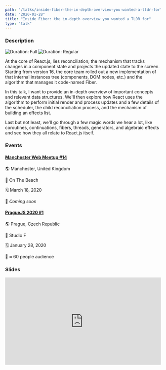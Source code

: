 ```yaml
---
path: "/talks/inside-fiber-the-in-depth-overview-you-wanted-a-tldr-for"
date: "2020-01-28"
title: "Inside Fiber: the in-depth overview you wanted a TLDR for"
type: "talk"
---
```


### Description

![Duration: Full](https://img.shields.io/badge/duration-full-brightgreen?style=for-the-badge)
![Duration: Regular](https://img.shields.io/badge/duration-regular-yellowgreen?style=for-the-badge)

At the core of React.js, lies reconciliation; the mechanism that tracks changes in a component state and projects the updated state to the screen. Starting from version 16, the core team rolled out a new implementation of that internal instances tree (components, DOM nodes, etc.) and the algorithm that manages it code-named Fiber.

In this talk, I want to provide an in-depth overview of important concepts and relevant data structures. We'll then explore how React uses the algorithm to perform initial render and process updates and a few details of the scheduler, the child reconciliation process, and the mechanism of building an effects list.

Last but not least, we'll go through a few magic words we hear a lot, like coroutines, continuations, fibers, threads, generators, and algebraic effects and see how they all relate to React.js itself.

### Events

#### [Manchester Web Meetup #14](https://www.meetup.com/Manchester-Web-Meetup/events/268976216/)

🌎 Manchester, United Kingdom

📍 On The Beach

🗓️ March 18, 2020

👥 _Coming soon_

#### [PragueJS 2020 #1](https://www.meetup.com/praguejs/events/267847596/)

🌎 Prague, Czech Republic

📍 Studio F

🗓️ January 28, 2020

👥 ≈ 60 people audience

### Slides

<div style="left: 0; width: 100%; height: 0; position: relative; padding-bottom: 56.1972%;"><iframe src="https://speakerdeck.com/player/8224d219e1144413beef8d9c5d9299d8" style="border: 0; top: 0; left: 0; width: 100%; height: 100%; position: absolute;" allowfullscreen scrolling="no" allow="encrypted-media"></iframe></div>

